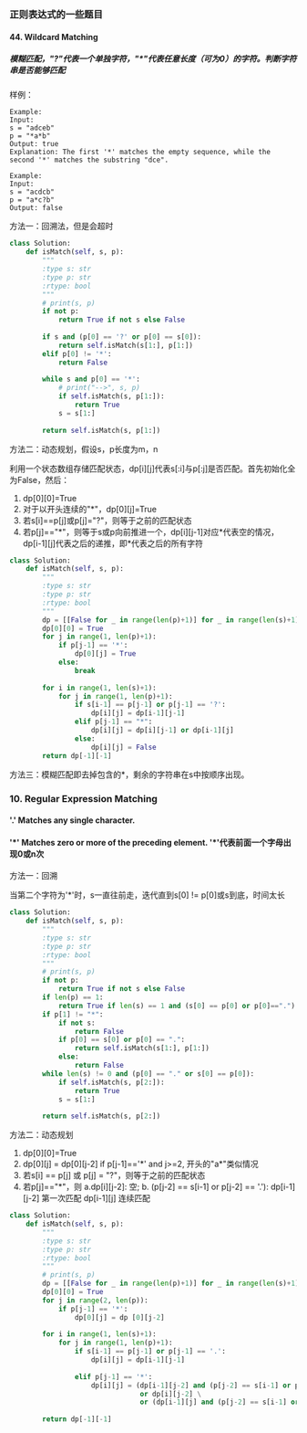 ### 正则表达式的一些题目

#### 44. Wildcard Matching
##### 模糊匹配，"?"代表一个单独字符，"\*"代表任意长度（可为0）的字符。判断字符串是否能够匹配

样例：
```
Example:
Input:
s = "adceb"
p = "*a*b"
Output: true
Explanation: The first '*' matches the empty sequence, while the second '*' matches the substring "dce".

Example:
Input:
s = "acdcb"
p = "a*c?b"
Output: false
```
方法一：回溯法，但是会超时
```python
class Solution:
    def isMatch(self, s, p):
        """
        :type s: str
        :type p: str
        :rtype: bool
        """
        # print(s, p)
        if not p:
            return True if not s else False
        
        if s and (p[0] == '?' or p[0] == s[0]):
            return self.isMatch(s[1:], p[1:])
        elif p[0] != '*':
            return False
        
        while s and p[0] == '*':
            # print("-->", s, p)
            if self.isMatch(s, p[1:]):
                return True
            s = s[1:]
            
        return self.isMatch(s, p[1:])
```
方法二：动态规划，假设s，p长度为m，n

利用一个状态数组存储匹配状态，dp[i][j]代表s[:i]与p[:j]是否匹配。首先初始化全为False，然后：

1. dp[0][0]=True
2. 对于以开头连续的"\*"，dp[0][j]=True
3. 若s[i]==p[j]或p[j]="?"，则等于之前的匹配状态
4. 若p[j]=="\*"，则等于s或p向前推进一个，dp[i][j-1]对应\*代表空的情况，dp[i-1][j]代表之后的递推，即\*代表之后的所有字符

```python
class Solution:
    def isMatch(self, s, p):
        """
        :type s: str
        :type p: str
        :rtype: bool
        """
        dp = [[False for _ in range(len(p)+1)] for _ in range(len(s)+1)]
        dp[0][0] = True
        for j in range(1, len(p)+1):
            if p[j-1] == '*':
                dp[0][j] = True
            else:
                break
        
        for i in range(1, len(s)+1):
            for j in range(1, len(p)+1):
                if s[i-1] == p[j-1] or p[j-1] == '?':
                    dp[i][j] = dp[i-1][j-1]
                elif p[j-1] == "*":
                    dp[i][j] = dp[i][j-1] or dp[i-1][j]
                else:
                    dp[i][j] = False
        return dp[-1][-1]
```

方法三：模糊匹配即去掉包含的\*，剩余的字符串在s中按顺序出现。


### 10. Regular Expression Matching
#### '.' Matches any single character.
#### '\*' Matches zero or more of the preceding element. '\*'代表前面一个字母出现0或n次

方法一：回溯

当第二个字符为'\*'时，s一直往前走，迭代直到s[0] != p[0]或s到底，时间太长

```python
class Solution:
    def isMatch(self, s, p):
        """
        :type s: str
        :type p: str
        :rtype: bool
        """
        # print(s, p)
        if not p:
            return True if not s else False
        if len(p) == 1:
            return True if len(s) == 1 and (s[0] == p[0] or p[0]==".") else False
        if p[1] != "*":
            if not s:
                return False
            if p[0] == s[0] or p[0] == ".":
                return self.isMatch(s[1:], p[1:])
            else:
                return False
        while len(s) != 0 and (p[0] == "." or s[0] == p[0]):
            if self.isMatch(s, p[2:]):
                return True
            s = s[1:]
        
        return self.isMatch(s, p[2:])  
```

方法二：动态规划

1. dp[0][0]=True
2. dp[0][j] = dp[0][j-2] if p[j-1]=='\*' and j>=2, 开头的"a\*"类似情况
3. 若s[i] == p[j] 或 p[j] = "?"，则等于之前的匹配状态
4. 若p[j]=="\*"，则 
    a.dp[i][j-2]: 空; 
    b. (p[j-2] == s[i-1] or p[j-2] == '.'): 
           dp[i-1][j-2] 第一次匹配 
           dp[i-1][j] 连续匹配
           
```python
class Solution:
    def isMatch(self, s, p):
        """
        :type s: str
        :type p: str
        :rtype: bool
        """
        # print(s, p)
        dp = [[False for _ in range(len(p)+1)] for _ in range(len(s)+1)]
        dp[0][0] = True
        for j in range(2, len(p)):
            if p[j-1] == '*':
                dp[0][j] = dp [0][j-2]
                
        for i in range(1, len(s)+1):
            for j in range(1, len(p)+1):
                if s[i-1] == p[j-1] or p[j-1] == '.':
                    dp[i][j] = dp[i-1][j-1]
                    
                elif p[j-1] == '*':
                    dp[i][j] = (dp[i-1][j-2] and (p[j-2] == s[i-1] or p[j-2] == '.')) \
                                or dp[i][j-2] \
                                or (dp[i-1][j] and (p[j-2] == s[i-1] or p[j-2] =='.'))
        
        return dp[-1][-1]
```


